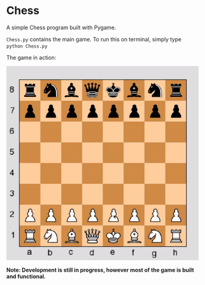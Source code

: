 # Chess

A simple Chess program built with Pygame. 

`Chess.py` contains the main game. To run this on terminal, simply type `python Chess.py`

The game in action:

![](images/Chess.gif)

**Note: Development is still in progress, however most of the game is built and functional.** 

